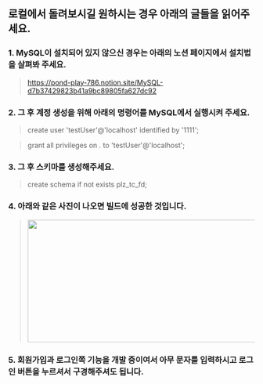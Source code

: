 ## 로컬에서 돌려보시길 원하시는 경우 아래의 글들을 읽어주세요.

### 1. MySQL이 설치되어 있지 않으신 경우는 아래의 노션 페이지에서 설치법을 살펴봐 주세요.

> https://pond-play-786.notion.site/MySQL-d7b37429823b41a9bc89805fa627dc92

### 2. 그 후 계정 생성을 위해 아래의 명령어를 MySQL에서 실행시켜 주세요.

> create user 'testUser'@'localhost' identified by '1111';

> grant all privileges on *.* to 'testUser'@'localhost';

### 3. 그 후 스키마를 생성해주세요.

> create schema if not exists plz_tc_fd;

### 4. 아래와 같은 사진이 나오면 빌드에 성공한 것입니다.

> <img src="https://dk-projects-images.s3.ap-northeast-2.amazonaws.com/%EC%9D%B4%EB%AF%B8%EC%A7%80+391.png"  width="500" height="250">

### 5. 회원가입과 로그인쪽 기능을 개발 중이여서 아무 문자를 입력하시고 로그인 버튼을 누르셔서 구경해주셔도 됩니다.
